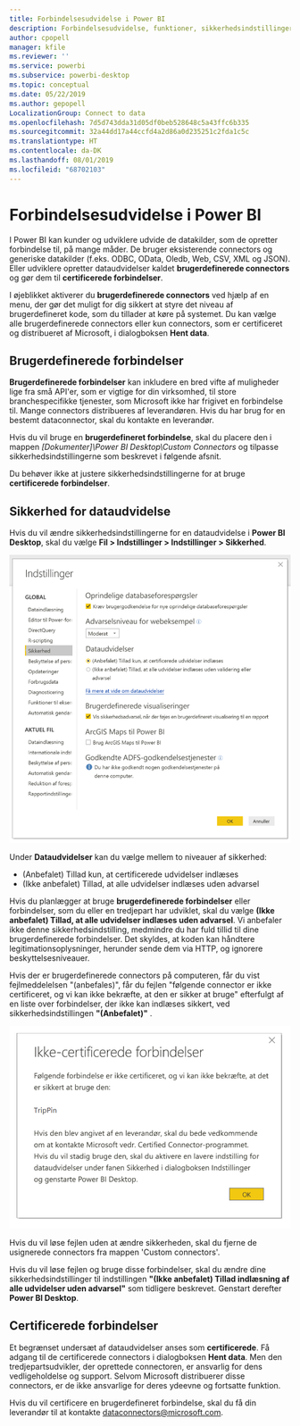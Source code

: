 ```yaml
---
title: Forbindelsesudvidelse i Power BI
description: Forbindelsesudvidelse, funktioner, sikkerhedsindstillinger og certificerede forbindelser
author: cpopell
manager: kfile
ms.reviewer: ''
ms.service: powerbi
ms.subservice: powerbi-desktop
ms.topic: conceptual
ms.date: 05/22/2019
ms.author: gepopell
LocalizationGroup: Connect to data
ms.openlocfilehash: 7d5d743dda31d05df0beb528648c5a43ffc6b335
ms.sourcegitcommit: 32a44dd17a44ccfd4a2d86a0d235251c2fda1c5c
ms.translationtype: HT
ms.contentlocale: da-DK
ms.lasthandoff: 08/01/2019
ms.locfileid: "68702103"
---
```

# <a name="connector-extensibility-in-power-bi"></a>Forbindelsesudvidelse i Power BI

I Power BI kan kunder og udviklere udvide de datakilder, som de opretter forbindelse til, på mange måder. De bruger eksisterende connectors og generiske datakilder (f.eks. ODBC, OData, Oledb, Web, CSV, XML og JSON). Eller udviklere opretter dataudvidelser kaldet **brugerdefinerede connectors** og gør dem til **certificerede forbindelser**.

I øjeblikket aktiverer du **brugerdefinerede connectors** ved hjælp af en menu, der gør det muligt for dig sikkert at styre det niveau af brugerdefineret kode, som du tillader at køre på systemet. Du kan vælge alle brugerdefinerede connectors eller kun connectors, som er certificeret og distribueret af Microsoft, i dialogboksen **Hent data**.

## <a name="custom-connectors"></a>Brugerdefinerede forbindelser

**Brugerdefinerede forbindelser** kan inkludere en bred vifte af muligheder lige fra små API'er, som er vigtige for din virksomhed, til store branchespecifikke tjenester, som Microsoft ikke har frigivet en forbindelse til. Mange connectors distribueres af leverandøren. Hvis du har brug for en bestemt dataconnector, skal du kontakte en leverandør.

Hvis du vil bruge en **brugerdefineret forbindelse**, skal du placere den i mappen *\[Dokumenter]\\Power BI Desktop\\Custom Connectors* og tilpasse sikkerhedsindstillingerne som beskrevet i følgende afsnit.

Du behøver ikke at justere sikkerhedsindstillingerne for at bruge **certificerede forbindelser**.

## <a name="data-extension-security"></a>Sikkerhed for dataudvidelse

Hvis du vil ændre sikkerhedsindstillingerne for en dataudvidelse i **Power BI Desktop**, skal du vælge **Fil > Indstillinger > Indstillinger > Sikkerhed**.

![Du kan styre, om du vil indlæse brugerdefinerede forbindelser med indstillingerne under Sikkerhed for dataudvidelse](media/desktop-connector-extensibility/data-extension-security-1.png)

Under **Dataudvidelser** kan du vælge mellem to niveauer af sikkerhed:

* (Anbefalet) Tillad kun, at certificerede udvidelser indlæses
* (Ikke anbefalet) Tillad, at alle udvidelser indlæses uden advarsel

Hvis du planlægger at bruge **brugerdefinerede forbindelser** eller forbindelser, som du eller en tredjepart har udviklet, skal du vælge **(Ikke anbefalet) Tillad, at alle udvidelser indlæses uden advarsel**. Vi anbefaler ikke denne sikkerhedsindstilling, medmindre du har fuld tillid til dine brugerdefinerede forbindelser. Det skyldes, at koden kan håndtere legitimationsoplysninger, herunder sende dem via HTTP, og ignorere beskyttelsesniveauer.

Hvis der er brugerdefinerede connectors på computeren, får du vist fejlmeddelelsen "(anbefales)", får du fejlen "følgende connector er ikke certificeret, og vi kan ikke bekræfte, at den er sikker at bruge" efterfulgt af en liste over forbindelser, der ikke kan indlæses sikkert, ved sikkerhedsindstillingen **"(Anbefalet)"** .

![Der åbnes en dialogboks med en beskrivelse af, hvilke brugerdefinerede connectors der ikke kan indlæses pga. sikkerhedsindstillingerne – i dette tilfælde forbindelsen TripPin](media/desktop-connector-extensibility/data-extension-security-2.png)

Hvis du vil løse fejlen uden at ændre sikkerheden, skal du fjerne de usignerede connectors fra mappen 'Custom connectors'.

Hvis du vil løse fejlen og bruge disse forbindelser, skal du ændre dine sikkerhedsindstillinger til indstillingen **"(Ikke anbefalet) Tillad indlæsning af alle udvidelser uden advarsel"** som tidligere beskrevet. Genstart derefter **Power BI Desktop**.

## <a name="certified-connectors"></a>Certificerede forbindelser

Et begrænset undersæt af dataudvidelser anses som **certificerede**. Få adgang til de certificerede connectors i dialogboksen **Hent data**. Men den tredjepartsudvikler, der oprettede connectoren, er ansvarlig for dens vedligeholdelse og support. Selvom Microsoft distribuerer disse connectors, er de ikke ansvarlige for deres ydeevne og fortsatte funktion.

Hvis du vil certificere en brugerdefineret forbindelse, skal du få din leverandør til at kontakte dataconnectors@microsoft.com.
